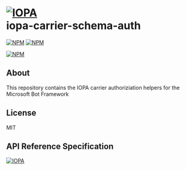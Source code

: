 # [![IOPA](https://iopa.io/iopa.png)](https://iopa.io)<br> iopa-carrier-schema-auth

[![NPM](https://img.shields.io/badge/iopa-certified-99cc33.svg?style=flat-square)](https://iopa.io/)
[![NPM](https://img.shields.io/badge/iopa-bot%20framework-F67482.svg?style=flat-square)](https://iopa.io/)

[![NPM](https://nodei.co/npm/opa-msbotframework-auth.png?downloads=true)](https://nodei.co/npm/opa-msbotframework-auth/)

## About

This repository contains the IOPA carrier authoriziation helpers for the Microsoft Bot Framework

## License

MIT

## API Reference Specification

[![IOPA](https://iopa.io/iopa.png)](https://iopa.io)
